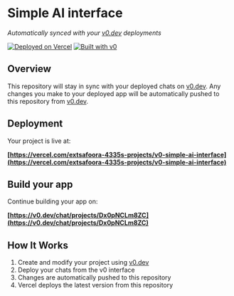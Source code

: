 # Simple AI interface

*Automatically synced with your [v0.dev](https://v0.dev) deployments*

[![Deployed on Vercel](https://img.shields.io/badge/Deployed%20on-Vercel-black?style=for-the-badge&logo=vercel)](https://vercel.com/extsafoora-4335s-projects/v0-simple-ai-interface)
[![Built with v0](https://img.shields.io/badge/Built%20with-v0.dev-black?style=for-the-badge)](https://v0.dev/chat/projects/Dx0pNCLm8ZC)

## Overview

This repository will stay in sync with your deployed chats on [v0.dev](https://v0.dev).
Any changes you make to your deployed app will be automatically pushed to this repository from [v0.dev](https://v0.dev).

## Deployment

Your project is live at:

**[https://vercel.com/extsafoora-4335s-projects/v0-simple-ai-interface](https://vercel.com/extsafoora-4335s-projects/v0-simple-ai-interface)**

## Build your app

Continue building your app on:

**[https://v0.dev/chat/projects/Dx0pNCLm8ZC](https://v0.dev/chat/projects/Dx0pNCLm8ZC)**

## How It Works

1. Create and modify your project using [v0.dev](https://v0.dev)
2. Deploy your chats from the v0 interface
3. Changes are automatically pushed to this repository
4. Vercel deploys the latest version from this repository